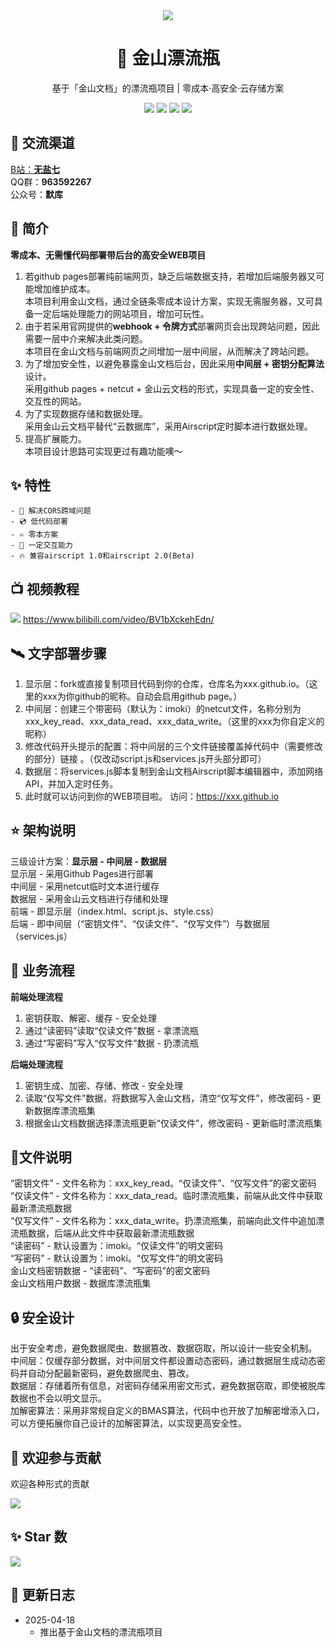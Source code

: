 <div align="center">
    <img src="https://socialify.git.ci/imoki/imoki.github.io/image?description=1&font=Rokkitt&forks=1&issues=1&language=1&owner=1&pattern=Circuit%20Board&pulls=1&stargazers=1&theme=Dark">
<h1>🌊 金山漂流瓶</h1>
基于「金山文档」的漂流瓶项目 | 零成本·高安全·云存储方案

<div id="shield">

[![][github-stars-shield]][github-stars-link]
[![][github-forks-shield]][github-forks-link]
[![][github-issues-shield]][github-issues-link]
[![][github-contributors-shield]][github-contributors-link]

<!-- SHIELD GROUP -->
</div>
</div>

## 🍻 交流渠道  
<a href="https://space.bilibili.com/3546828310055281">B站：**无盐七**</a>  
QQ群：**963592267**  
公众号：**默库**  

## 🎊 简介
**零成本、无需懂代码部署带后台的高安全WEB项目**  
1. 若github pages部署纯前端网页，缺乏后端数据支持，若增加后端服务器又可能增加维护成本。  
本项目利用金山文档，通过全链条零成本设计方案，实现无需服务器，又可具备一定后端处理能力的网站项目，增加可玩性。  
2. 由于若采用官网提供的**webhook + 令牌方式**部署网页会出现跨站问题，因此需要一层中介来解决此类问题。  
本项目在金山文档与前端网页之间增加一层中间层，从而解决了跨站问题。  
3. 为了增加安全性，以避免暴露金山文档后台，因此采用**中间层 + 密钥分配算法**设计。  
采用github pages + netcut + 金山云文档的形式，实现具备一定的安全性、交互性的网站。
4. 为了实现数据存储和数据处理。  
采用金山云文档平替代“云数据库”，采用Airscript定时脚本进行数据处理。  
5. 提高扩展能力。  
本项目设计思路可实现更过有趣功能噢～  

## ✨ 特性
    - 📀 解决CORS跨域问题
    - 💿 低代码部署
    - ♾️ 零本方案
    - 💽 一定交互能力
    - 🔥 兼容airscript 1.0和airscript 2.0(Beta)

## 📺️ 视频教程
[![](https://img.shields.io/badge/金山推送器-无盐七-blue)](https://www.bilibili.com/video/BV1bXckehEdn) https://www.bilibili.com/video/BV1bXckehEdn/
  
## 🛰️ 文字部署步骤
1. 显示层：fork或直接复制项目代码到你的仓库，仓库名为xxx.github.io。（这里的xxx为你github的昵称。自动会启用github page。）  
2. 中间层：创建三个带密码（默认为：imoki）的netcut文件，名称分别为xxx_key_read、xxx_data_read、xxx_data_write。（这里的xxx为你自定义的昵称）  
3. 修改代码开头提示的配置：将中间层的三个文件链接覆盖掉代码中（需要修改的部分）链接 。（仅改动script.js和services.js开头部分即可）  
4. 数据层：将services.js脚本复制到金山文档Airscript脚本编辑器中，添加网络API，并加入定时任务。  
5. 此时就可以访问到你的WEB项目啦。 访问：https://xxx.github.io  

## ⭐ 架构说明
三级设计方案：**显示层 - 中间层 - 数据层**  
显示层 - 采用Github Pages进行部署  
中间层 - 采用netcut临时文本进行缓存  
数据层 - 采用金山云文档进行存储和处理  
前端 - 即显示层（index.html、script.js、style.css）  
后端 - 即中间层（“密钥文件”、“仅读文件”、“仅写文件”）与数据层（services.js）   

## 🌈 业务流程
**前端处理流程**  
1. 密钥获取、解密、缓存 - 安全处理  
2. 通过“读密码”读取“仅读文件”数据 - 拿漂流瓶  
3. 通过“写密码”写入“仅写文件”数据 - 扔漂流瓶  
  
**后端处理流程** 
1. 密钥生成、加密、存储、修改 - 安全处理  
2. 读取“仅写文件”数据，将数据写入金山文档，清空“仅写文件”，修改密码 - 更新数据库漂流瓶集  
3. 根据金山文档数据选择漂流瓶更新“仅读文件”，修改密码 - 更新临时漂流瓶集  

## 🧾文件说明
“密钥文件” - 文件名称为：xxx_key_read。“仅读文件”、“仅写文件”的密文密码  
“仅读文件” - 文件名称为：xxx_data_read。临时漂流瓶集，前端从此文件中获取最新漂流瓶数据  
“仅写文件” - 文件名称为：xxx_data_write。扔漂流瓶集，前端向此文件中追加漂流瓶数据，后端从此文件中获取最新漂流瓶数据  
“读密码” - 默认设置为：imoki。“仅读文件”的明文密码  
“写密码” - 默认设置为：imoki。“仅写文件”的明文密码  
金山文档密钥数据 - “读密码”、“写密码”的密文密码  
金山文档用户数据 - 数据库漂流瓶集  

## 🔒 安全设计
出于安全考虑，避免数据爬虫、数据篡改、数据窃取，所以设计一些安全机制。  
中间层：仅缓存部分数据，对中间层文件都设置动态密码，通过数据层生成动态密码并自动分配最新密码，避免数据爬虫、篡改。  
数据层：存储着所有信息，对密码存储采用密文形式，避免数据窃取，即使被脱库数据也不会以明文显示。  
加解密算法：采用非常规自定义的BMAS算法，代码中也开放了加解密增添入口，可以方便拓展你自己设计的加解密算法，以实现更高安全性。 

## 🤝 欢迎参与贡献
欢迎各种形式的贡献

[![][pr-welcome-shield]][pr-welcome-link]

<!-- ### 💗 感谢我们的贡献者
[![][github-contrib-shield]][github-contrib-link] -->


## ✨ Star 数

[![][starchart-shield]][starchart-link]

## 📝 更新日志 
- 2025-04-18
    * 推出基于金山文档的漂流瓶项目

<!-- ## 📌 特别声明

- 本仓库发布的脚本仅用于测试和学习研究，禁止用于商业用途，不能保证其合法性，准确性，完整性和有效性，请根据情况自行判断。

- 本人对任何脚本问题概不负责，包括但不限于由任何脚本错误导致的任何损失或损害。

- 间接使用脚本的任何用户，包括但不限于建立VPS或在某些行为违反国家/地区法律或相关法规的情况下进行传播, 本人对于由此引起的任何隐私泄漏或其他后果概不负责。

- 请勿将本仓库的任何内容用于商业或非法目的，否则后果自负。

- 如果任何单位或个人认为该项目的脚本可能涉嫌侵犯其权利，则应及时通知并提供身份证明，所有权证明，我们将在收到认证文件后删除相关脚本。

- 任何以任何方式查看此项目的人或直接或间接使用该项目的任何脚本的使用者都应仔细阅读此声明。本人保留随时更改或补充此免责声明的权利。一旦使用并复制了任何相关脚本或Script项目的规则，则视为您已接受此免责声明。

**您必须在下载后的24小时内从计算机或手机中完全删除以上内容**

> ***您使用或者复制了本仓库且本人制作的任何脚本，则视为 `已接受` 此声明，请仔细阅读*** -->

<!-- LINK GROUP -->
[github-codespace-link]: https://codespaces.new/imoki/imoki.github.io
[github-codespace-shield]: https://github.com/imoki/imoki.github.io/blob/main/images/codespaces.png?raw=true
[github-contributors-link]: https://github.com/imoki/imoki.github.io/graphs/contributors
[github-contributors-shield]: https://img.shields.io/github/contributors/imoki/imoki.github.io?color=c4f042&labelColor=black&style=flat-square
[github-forks-link]: https://github.com/imoki/imoki.github.io/network/members
[github-forks-shield]: https://img.shields.io/github/forks/imoki/imoki.github.io?color=8ae8ff&labelColor=black&style=flat-square
[github-issues-link]: https://github.com/imoki/imoki.github.io/issues
[github-issues-shield]: https://img.shields.io/github/issues/imoki/imoki.github.io?color=ff80eb&labelColor=black&style=flat-square
[github-stars-link]: https://github.com/imoki/imoki.github.io/stargazers
[github-stars-shield]: https://img.shields.io/github/stars/imoki/imoki.github.io?color=ffcb47&labelColor=black&style=flat-square
[github-releases-link]: https://github.com/imoki/imoki.github.io/releases
[github-releases-shield]: https://img.shields.io/github/v/release/imoki/imoki.github.io?labelColor=black&style=flat-square
[github-release-date-link]: https://github.com/imoki/imoki.github.io/releases
[github-release-date-shield]: https://img.shields.io/github/release-date/imoki/imoki.github.io?labelColor=black&style=flat-square
[pr-welcome-link]: https://github.com/imoki/imoki.github.io/pulls
[pr-welcome-shield]: https://img.shields.io/badge/🤯_pr_welcome-%E2%86%92-ffcb47?labelColor=black&style=for-the-badge
[github-contrib-link]: https://github.com/imoki/imoki.github.io/graphs/contributors
[github-contrib-shield]: https://contrib.rocks/image?repo=imoki%2Fsign_script
[docker-pull-shield]: https://img.shields.io/docker/pulls/imoki/imoki.github.io?labelColor=black&style=flat-square
[docker-pull-link]: https://hub.docker.com/repository/docker/imoki/imoki.github.io
[docker-size-shield]: https://img.shields.io/docker/image-size/imoki/imoki.github.io?labelColor=black&style=flat-square
[docker-size-link]: https://hub.docker.com/repository/docker/imoki/imoki.github.io
[docker-stars-shield]: https://img.shields.io/docker/stars/imoki/imoki.github.io?labelColor=black&style=flat-square
[docker-stars-link]: https://hub.docker.com/repository/docker/imoki/imoki.github.io
[starchart-shield]: https://api.star-history.com/svg?repos=imoki/wpsPython&type=Date
[starchart-link]: https://api.star-history.com/svg?repos=imoki/wpsPython&type=Date

